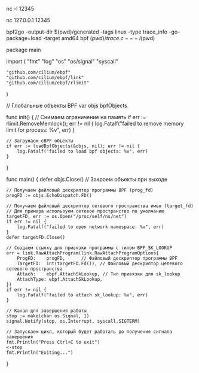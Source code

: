 
nc -l 12345

nc 127.0.0.1 12345

bpf2go -output-dir $(pwd)/generated -tags linux -type trace_info -go-package=load -target amd64 bpf $(pwd)/trace.c -- -I$(pwd)

package main

import (
	"fmt"
	"log"
	"os"
	"os/signal"
	"syscall"

	"github.com/cilium/ebpf"
	"github.com/cilium/ebpf/link"
	"github.com/cilium/ebpf/rlimit"
)

// Глобальные объекты BPF
var objs bpfObjects

func init() {
	// Снимаем ограничение на память
	if err := rlimit.RemoveMemlock(); err != nil {
		log.Fatalf("failed to remove memory limit for process: %v", err)
	}

	// Загружаем eBPF-объекты
	if err := loadBpfObjects(&objs, nil); err != nil {
		log.Fatalf("failed to load bpf objects: %v", err)
	}
}

func main() {
	defer objs.Close() // Закроем объекты при выходе

	// Получаем файловый дескриптор программы BPF (prog_fd)
	progFD := objs.EchoDispatch.FD()

	// Получаем файловый дескриптор сетевого пространства имен (target_fd)
	// Для примера используем сетевое пространство по умолчанию
	targetFD, err := os.Open("/proc/self/ns/net")
	if err != nil {
		log.Fatalf("failed to open network namespace: %v", err)
	}
	defer targetFD.Close()

	// Создаем ссылку для привязки программы с типом BPF_SK_LOOKUP
	err = link.RawAttachProgram(link.RawAttachProgramOptions{
		ProgFD:    progFD,      // Файловый дескриптор программы BPF
		TargetFD:  int(targetFD.Fd()), // Файловый дескриптор целевого сетевого пространства
		Attach:    ebpf.AttachSkLookup, // Тип привязки для sk_lookup
		AttachType: ebpf.AttachSkLookup,
	})
	if err != nil {
		log.Fatalf("failed to attach sk_lookup: %v", err)
	}

	// Канал для завершения работы
	stop := make(chan os.Signal, 1)
	signal.Notify(stop, os.Interrupt, syscall.SIGTERM)

	// Запускаем цикл, который будет работать до получения сигнала завершения
	fmt.Println("Press Ctrl+C to exit")
	<-stop
	fmt.Println("Exiting...")
}



